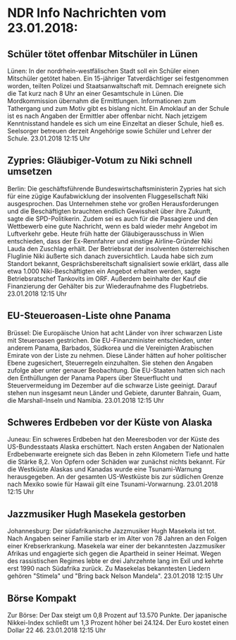 # NDR Info Nachrichten vom 23.01.2018:


## Schüler tötet offenbar Mitschüler in Lünen
Lünen: In der nordrhein-westfälischen Stadt soll ein Schüler einen Mitschüler getötet haben. Ein 15-jähriger Tatverdächtiger sei festgenommen worden, teilten Polizei und Staatsanwaltschaft mit. Demnach ereignete sich die Tat kurz nach 8 Uhr an einer Gesamtschule in Lünen. Die Mordkommission übernahm die Ermittlungen. Informationen zum Tathergang und zum Motiv gibt es bislang nicht. Ein Amoklauf an der Schule ist es nach Angaben der Ermittler aber offenbar nicht. Nach jetzigem Kenntnisstand handele es sich um eine Einzeltat an dieser Schule, hieß es. Seelsorger betreuen derzeit Angehörige sowie Schüler und Lehrer der Schule. 23.01.2018 12:15 Uhr 

## Zypries: Gläubiger-Votum zu Niki schnell umsetzen
Berlin: Die geschäftsführende Bundeswirtschaftsministerin Zypries hat sich für eine zügige Kaufabwicklung der insolventen Fluggesellschaft Niki ausgesprochen. Das Unternehmen stehe vor großen Herausforderungen und die Beschäftigten brauchten endlich Gewissheit über ihre Zukunft, sagte die SPD-Politikerin. Zudem sei es auch für die Passagiere und den Wettbewerb eine gute Nachricht, wenn es bald wieder mehr Angebot im Luftverkehr gebe. Heute früh hatte der Gläubigerausschuss in Wien entschieden, dass der Ex-Rennfahrer und einstige Airline-Gründer Niki Lauda den Zuschlag erhält. Der Betriebsrat der insolventen österreichischen Fluglinie Niki äußerte sich danach zuversichtlich. Lauda habe sich zum Standort bekannt, Gesprächsbereitschaft signalisiert sowie erklärt, dass alle etwa 1.000 Niki-Beschäftigten ein Angebot erhalten werden, sagte Betriebsratschef Tankovits im ORF. Außerdem beinhalte der Kauf die Finanzierung der Gehälter bis zur Wiederaufnahme des Flugbetriebs. 23.01.2018 12:15 Uhr 

## EU-Steueroasen-Liste ohne Panama
Brüssel: Die Europäische Union hat acht Länder von ihrer schwarzen Liste mit Steueroasen gestrichen. Die EU-Finanzminister entschieden, unter anderem Panama, Barbados, Südkorea und die Vereinigten Arabischen Emirate von der Liste zu nehmen. Diese Länder hätten auf hoher politischer Ebene zugesichert, Steuerregeln einzuhalten. Sie stehen den Angaben zufolge aber unter genauer Beobachtung. Die EU-Staaten hatten sich nach den Enthüllungen der Panama Papers über Steuerflucht und Steuervermeidung im Dezember auf die schwarze Liste geeinigt. Darauf stehen nun insgesamt neun Länder und Gebiete, darunter Bahrain, Guam, die Marshall-Inseln und Namibia. 23.01.2018 12:15 Uhr 

## Schweres Erdbeben vor der Küste von Alaska
Juneau: 	Ein schweres Erdbeben hat den Meeresboden vor der Küste des US-Bundesstaats Alaska erschüttert. Nach ersten Angaben der Nationalen Erdbebenwarte ereignete sich das Beben in zehn Kilometern Tiefe und hatte die Stärke 8,2. Von Opfern oder Schäden war zunächst nichts bekannt. Für die Westküste Alaskas und Kanadas wurde eine Tsunami-Warnung herausgegeben. An der gesamten US-Westküste bis zur südlichen Grenze nach Mexiko sowie für Hawaii gilt eine Tsunami-Vorwarnung. 23.01.2018 12:15 Uhr 

## Jazzmusiker Hugh Masekela gestorben
Johannesburg: Der südafrikanische Jazzmusiker Hugh Masekela ist tot. Nach Angaben seiner Familie starb er im Alter von 78 Jahren an den Folgen einer Krebserkrankung. Masekela war einer der bekanntesten Jazzmusiker Afrikas und engagierte sich gegen die Apartheid in seiner Heimat. Wegen des rassistischen Regimes  lebte er drei Jahrzehnte lang im Exil und kehrte erst 1990 nach Südafrika zurück. Zu Masekelas bekanntesten Liedern gehören "Stimela" und "Bring back Nelson Mandela". 23.01.2018 12:15 Uhr 

## Börse Kompakt
Zur Börse: Der Dax steigt um  0,8 Prozent auf  13.570 Punkte. Der japanische Nikkei-Index schließt um  1,3  Prozent höher bei  24.124. Der Euro kostet einen Dollar  22 46. 23.01.2018 12:15 Uhr 

